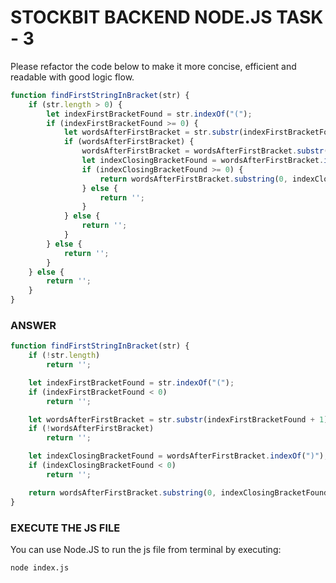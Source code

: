 # STOCKBIT BACKEND NODE.JS TASK - 3

Please refactor the code below to make it more concise, efficient and readable with good logic flow. 

```js
function findFirstStringInBracket(str) { 
    if (str.length > 0) { 
        let indexFirstBracketFound = str.indexOf("("); 
        if (indexFirstBracketFound >= 0) { 
            let wordsAfterFirstBracket = str.substr(indexFirstBracketFound); 
            if (wordsAfterFirstBracket) { 
                wordsAfterFirstBracket = wordsAfterFirstBracket.substr(1); 
                let indexClosingBracketFound = wordsAfterFirstBracket.indexOf(")"); 
                if (indexClosingBracketFound >= 0) { 
                    return wordsAfterFirstBracket.substring(0, indexClosingBracketFound); 
                } else { 
                    return ''; 
                } 
            } else { 
                return ''; 
            } 
        } else { 
            return ''; 
        } 
    } else { 
        return ''; 
    } 
}
```

### ANSWER
```js
function findFirstStringInBracket(str) { 
    if (!str.length) 
        return ''; 

    let indexFirstBracketFound = str.indexOf("("); 
    if (indexFirstBracketFound < 0) 
        return ''; 

    let wordsAfterFirstBracket = str.substr(indexFirstBracketFound + 1); 
    if (!wordsAfterFirstBracket) 
        return ''; 

    let indexClosingBracketFound = wordsAfterFirstBracket.indexOf(")"); 
    if (indexClosingBracketFound < 0) 
        return ''; 

    return wordsAfterFirstBracket.substring(0, indexClosingBracketFound); 
}
```

### EXECUTE THE JS FILE
You can use Node.JS to run the js file from terminal by executing:
```bash
node index.js
```
